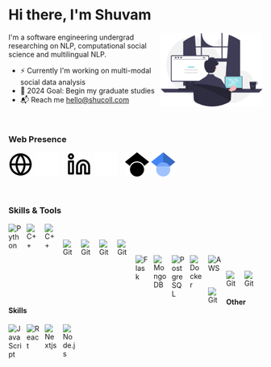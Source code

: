 # Hi there, I'm Shuvam

<img align='right' alt="Developer" width="40%" max-width="300" src="./img/developer.svg" />

<p align='left'>I'm a software engineering undergrad researching on NLP, computational social science and multilingual NLP.

- ⚡️  Currently I'm working on multi-modal social data analysis
- 🥅 2024 Goal: Begin my graduate studies
- 📬 Reach me hello@shucoll.com
</p>

<br/>

### Web Presence

[![website](./img/globe-light.svg)](https://shucoll.com#gh-light-mode-only)
[![website](./img/globe-dark.svg)](https://shucoll.com#gh-dark-mode-only)
&nbsp;&nbsp;
[![website](./img/linkedin-light.svg)](https://linkedin.com/in/shucoll#gh-light-mode-only)
[![website](./img/linkedin-dark.svg)](https://linkedin.com/in/shucoll#gh-dark-mode-only)
&nbsp;&nbsp;
[![website](./img/scholar-light.svg)](https://scholar.google.com/citations?user=SlMdHhMAAAAJ&hl=en#gh-light-mode-only)
[![website](./img/scholar-dark.svg)](https://scholar.google.com/citations?user=SlMdHhMAAAAJ&hl=en#gh-dark-mode-only)

&nbsp;&nbsp;

### Skills & Tools
<img align="left" alt="Python" width="26px" src="https://cdn.jsdelivr.net/gh/devicons/devicon/icons/python/python-original.svg" style="padding-right:10px;" title="Python"/><img align="left" alt="C++" width="26px" src="https://cdn.jsdelivr.net/gh/devicons/devicon/icons/c/c-original.svg" style="padding-right:10px;" title="C"/><img align="left" alt="C++" width="26px" src="https://cdn.jsdelivr.net/gh/devicons/devicon/icons/cplusplus/cplusplus-original.svg" style="padding-right:10px;" title="C++"/>
<br/>

<img align="left" alt="Git" width="26px" src="https://cdn.jsdelivr.net/gh/devicons/devicon/icons/tensorflow/tensorflow-original.svg" style="padding-right:10px;" title="Tensorflow"/><img align="left" alt="Git" width="26px" src="https://cdn.jsdelivr.net/gh/devicons/devicon/icons/pytorch/pytorch-original.svg" style="padding-right:10px;" title="PyTorch"/><img align="left" alt="Git" width="26px" src="https://cdn.jsdelivr.net/gh/devicons/devicon/icons/numpy/numpy-original.svg" style="padding-right:10px;" title="Numpy"/>
<img align="left" alt="Git" width="26px" src="https://cdn.jsdelivr.net/gh/devicons/devicon/icons/pandas/pandas-original.svg" style="padding-right:10px;" title="Pandas"/>
<br />

<img align="left" alt="Flask" width="26px" src="https://cdn.jsdelivr.net/gh/devicons/devicon/icons/flask/flask-original.svg" style="padding-right:10px;" title="Flask"/><img align="left" alt="MongoDB" width="26px" src="https://cdn.jsdelivr.net/gh/devicons/devicon/icons/mongodb/mongodb-original.svg" style="padding-right:10px;" title="Mongodb"/><img align="left" alt="PostgreSQL" width="26px" src="https://cdn.jsdelivr.net/gh/devicons/devicon/icons/postgresql/postgresql-original.svg" style="padding-right:10px;" title="PostgreSQL"/><img align="left" alt="Docker" width="26px" src="https://cdn.jsdelivr.net/gh/devicons/devicon/icons/docker/docker-original.svg" style="padding-right:10px;" style="padding-right:10px;" title="Docker"/><img align="left" alt="AWS" width="26px" src="https://cdn.jsdelivr.net/gh/devicons/devicon/icons/amazonwebservices/amazonwebservices-original.svg" style="padding-right:10px;" style="padding-right:10px;" title="AWS"/>
<br />

<img align="left" alt="Git" width="26px" src="https://cdn.jsdelivr.net/gh/devicons/devicon/icons/anaconda/anaconda-original.svg" style="padding-right:10px;" title="Anaconda"/>
<img align="left" alt="Git" width="26px" src="https://cdn.jsdelivr.net/gh/devicons/devicon/icons/jupyter/jupyter-original.svg" style="padding-right:10px;" title="Jupyter"/><img align="left" alt="Git" width="26px" src="https://cdn.jsdelivr.net/gh/devicons/devicon/icons/git/git-original.svg" style="padding-right:10px;" title="Git"/>
<br />
<br />
<!-- <img align="left" alt="Terminal" width="26px" src="./img/terminal-light.svg#gh-light-mode-only" />
<img align="left" alt="Terminal" width="26px" src="./img/terminal-dark.svg#gh-dark-mode-only" /> -->

#### Other Skills
<!-- <img align="left" alt="HTML5" width="26px" src="https://cdn.jsdelivr.net/gh/devicons/devicon/icons/html5/html5-original.svg" style="padding-right:10px;" />
<img align="left" alt="CSS3" width="26px" src="https://cdn.jsdelivr.net/gh/devicons/devicon/icons/css3/css3-original.svg" style="padding-right:10px;" />
<img align="left" alt="Sass" width="26px" src="https://cdn.jsdelivr.net/gh/devicons/devicon/icons/sass/sass-original.svg" style="padding-right:10px;" />
<img align="left" alt="Redux" width="26px" src="https://cdn.jsdelivr.net/gh/devicons/devicon/icons/redux/redux-original.svg" style="padding-right:10px;" style="padding-right:10px;" /> -->
<img align="left" alt="JavaScript" width="26px" src="https://cdn.jsdelivr.net/gh/devicons/devicon/icons/javascript/javascript-original.svg" style="padding-right:10px;" title="Javascript"/>
<img align="left" alt="React" width="26px" src="https://cdn.jsdelivr.net/gh/devicons/devicon/icons/react/react-original.svg" style="padding-right:10px;" title="React"/>
<img align="left" alt="Nextjs" width="26px" src="https://cdn.jsdelivr.net/gh/devicons/devicon/icons/nextjs/nextjs-original.svg" style="padding-right:10px;" style="padding-right:10px;" title="Next.js"/>
<img align="left" alt="Node.js" width="26px" src="https://cdn.jsdelivr.net/gh/devicons/devicon/icons/nodejs/nodejs-original.svg" style="padding-right:10px;" title="Node.js"/>


<!-- <br />
<br /> -->

<!-- ### 📺 Blog posts
- [MongoDB transactions in Node.js using Mongoose](https://dev.to/shucoll/mongodb-transactions-in-nodejs-using-mongoose-1nd0)
- [Design workflow tips for developers](https://dev.to/shucoll/design-workflow-for-developers-4p75)
- [Create a modern blogging application with Next.js and Editor.js](https://dev.to/shucoll/create-a-modern-blogging-application-with-next-js-and-editor-js-43e3) -->

<!-- ## Github Stats

<img align="right" width="46%"  src="https://github-readme-streak-stats.herokuapp.com/?user=shucoll&&hide_border=false&background=09131B&border=0c1a25&ring=92DCE5&fire=FFE400&currStreakNum=92DCE5&sideNums=92DCE5&currStreakLabel=FFE400&sideLabels=FFE400&dates=ffffff" alt="shucoll" />

<img align="left" width="46%" alt="shucoll's GitHub Stats" src="https://github-readme-stats.vercel.app/api?username=shucoll&count_private=true&include_all_commits=true&show_icons=true&hide_border=false&title_color=92DCE5&icon_color=FFE400&bg_color=09131B&text_color=ffffff&border_color=0c1a25" /> -->
